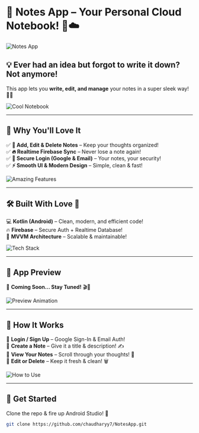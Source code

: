 # 🌟 Notes App – Your Personal Cloud Notebook! 📝☁️  

![Notes App](https://media.giphy.com/media/3o7bu3XilJ5BOiSGic/giphy.gif)  

## 💡 Ever had an idea but forgot to write it down? Not anymore!  
This app lets you **write, edit, and manage** your notes in a super sleek way! 📖✨  

![Cool Notebook](https://media.giphy.com/media/l0HlRnAWCrbhU6xO4/giphy.gif)  

---

## 🎉 Why You'll Love It  

✅ **📝 Add, Edit & Delete Notes** – Keep your thoughts organized!  
✅ **🔥 Realtime Firebase Sync** – Never lose a note again!  
✅ **🔐 Secure Login (Google & Email)** – Your notes, your security!  
✅ **⚡ Smooth UI & Modern Design** – Simple, clean & fast!  

![Amazing Features](https://media.giphy.com/media/5hsdmUO8fX4MvKBULY/giphy.gif)  

---

## 🛠 Built With Love 💖  

💻 **Kotlin (Android)** – Clean, modern, and efficient code!  
🔥 **Firebase** – Secure Auth + Realtime Database!  
📱 **MVVM Architecture** – Scalable & maintainable!  

![Tech Stack](https://media.giphy.com/media/h5RjysxFzL6G7FN5Go/giphy.gif)  

---

## 📸 App Preview  

🚀 **Coming Soon... Stay Tuned!** 🎬🎨  

![Preview Animation](https://media.giphy.com/media/YRH1MdiAadXJQ/giphy.gif)  

---

## 📌 How It Works  

🔹 **Login / Sign Up** – Google Sign-In & Email Auth!  
🔹 **Create a Note** – Give it a title & description! ✍️  
🔹 **View Your Notes** – Scroll through your thoughts! 📜  
🔹 **Edit or Delete** – Keep it fresh & clean! 🗑️  

![How to Use](https://media.giphy.com/media/3o7buijTqhjN3T4Fj2/giphy.gif)  

---

## 🚀 Get Started  

Clone the repo & fire up Android Studio! 🎉  

```sh
git clone https://github.com/chaudharyy7/NotesApp.git
